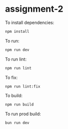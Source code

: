 # assignment-2

To install dependencies:

```bash
npm install
```

To run:

```bash
npm run dev
```

To run lint:

```bash
npm run lint
```

To fix:

```bash
npm run lint:fix
```

To build:

```bash
npm run build
```

To run prod build:

```bash
bun run dev
```

